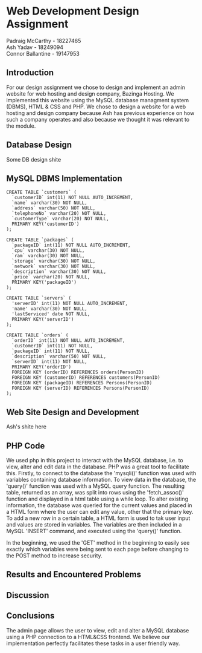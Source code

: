 # Web Development Design Assignment
Padraig McCarthy - 18227465\
Ash Yadav - 18249094\
Connor Ballantine - 19147953

## Introduction
For our design assignment we chose to design and implement an admin website for web hosting and design company, Bazinga Hosting. We implemented this website using the MySQL database managment system (DBMS), HTML & CSS and PHP. We chose to design a website for a web hosting and design company because Ash has previous experience on how such a company operates and also because we thought it was relevant to the module.

## Database Design
Some DB design shite

## MySQL DBMS Implementation
```mysql
CREATE TABLE `customers` (
  `customerID` int(11) NOT NULL AUTO_INCREMENT,
  `name` varchar(30) NOT NULL,
  `address` varchar(50) NOT NULL,
  `telephoneNo` varchar(20) NOT NULL,
  `customerType` varchar(20) NOT NULL,
  PRIMARY KEY('customerID')
);

CREATE TABLE `packages` (
  `packageID` int(11) NOT NULL AUTO_INCREMENT,
  `cpu` varchar(30) NOT NULL,
  `ram` varchar(30) NOT NULL,
  `storage` varchar(30) NOT NULL,
  `network` varchar(30) NOT NULL,
  `description` varchar(30) NOT NULL,
  `price` varchar(20) NOT NULL,
  PRIMARY KEY('packageID')
);

CREATE TABLE `servers` (
  'serverID' int(11) NOT NULL AUTO_INCREMENT,
  'name' varchar(30) NOT NULL,
  'lastServiced' date NOT NULL,
  PRIMARY KEY('serverID')
);

CREATE TABLE `orders` (
  `orderID` int(11) NOT NULL AUTO_INCREMENT,
  `customerID` int(11) NOT NULL,
  `packageID` int(11) NOT NULL,
  `description` varchar(50) NOT NULL,
  `serverID` int(11) NOT NULL,
  PRIMARY KEY('orderID')
  FOREIGN KEY (orderID) REFERENCES orders(PersonID)
  FOREIGN KEY (customerID) REFERENCES customers(PersonID)
  FOREIGN KEY (packageID) REFERENCES Persons(PersonID)
  FOREIGN KEY (serverID) REFERENCES Persons(PersonID)
);
```

## Web Site Design and Development
Ash's shite here

## PHP Code
We used php in this project to interact with the MySQL database, i.e. to view, alter and edit data in the database. PHP was a great tool to facilitate this. Firstly, to connect to the database the 'mysqli()' function was used with variables containing database information. To view data in the database, the 'query()' function was used with a MySQL query function. The resulting table, returned as an array, was split into rows using the 'fetch_assoc()' function and displayed in a html table using a while loop. To alter existing information, the database was queried for the current values and placed in a HTML form where the user can edit any value, other that the primary key. To add a new row in a certain table, a HTML form is used to tak user input and values are stored in variables. The variables are then included in a MySQL 'INSERT' command, and executed using the 'query()' function.

In the beginning, we used the 'GET' method in the beginning to easily see exactly which variables were being sent to each page before changing to the POST method to increase security.

## Results and Encountered Problems

## Discussion

## Conclusions
The admin page allows the user to view, edit and alter a MySQL database using a PHP connection to a HTML&CSS frontend. We believe our implementation perfectly facilitates these tasks in a user friendly way.
